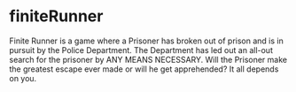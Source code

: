 # finiteRunner

Finite Runner is a game where a Prisoner has broken out of prison and is in pursuit by the Police Department. The Department has led out an all-out search for the prisoner by ANY MEANS NECESSARY. Will the Prisoner make the greatest escape ever made or will he get apprehended? It all depends on you.

